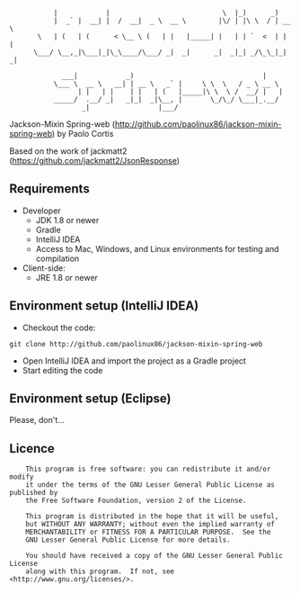 ```
           |            |                            \  |_)      _)
           |  _` |  __| |  /  __|  _ \  __ \        |\/ | |\ \  / | __ \
       \   | (   | (      < \__ \ (   | |   |_____| |   | | `  <  | |   |
      \___/ \__,_|\___|_|\_\____/\___/ _|  _|      _|  _|_| _/\_\_|_|  _|

             ___|            _)                                |
           \___ \  __ \   __| | __ \   _` |     \ \  \   / _ \ __ \
                 | |   | |    | |   | (   |_____|\ \  \ /  __/ |   |
           _____/  .__/ _|   _|_|  _|\__, |       \_/\_/ \___|_.__/
                  _|                 |___/
```

Jackson-Mixin Spring-web (http://github.com/paolinux86/jackson-mixin-spring-web)
  by Paolo Cortis

Based on the work of jackmatt2 (https://github.com/jackmatt2/JsonResponse)

## Requirements

* Developer
  * JDK 1.8 or newer
  * Gradle
  * IntelliJ IDEA
  * Access to Mac, Windows, and Linux environments for testing and compilation
* Client-side:
  * JRE 1.8 or newer

## Environment setup (IntelliJ IDEA)

* Checkout the code:
```
git clone http://github.com/paolinux86/jackson-mixin-spring-web
```
* Open IntelliJ IDEA and import the project as a Gradle project
* Start editing the code

## Environment setup (Eclipse)

Please, don't...

## Licence

```
    This program is free software: you can redistribute it and/or modify
    it under the terms of the GNU Lesser General Public License as published by
    the Free Software Foundation, version 2 of the License.

    This program is distributed in the hope that it will be useful,
    but WITHOUT ANY WARRANTY; without even the implied warranty of
    MERCHANTABILITY or FITNESS FOR A PARTICULAR PURPOSE.  See the
    GNU Lesser General Public License for more details.

    You should have received a copy of the GNU Lesser General Public License
    along with this program.  If not, see <http://www.gnu.org/licenses/>.
```
